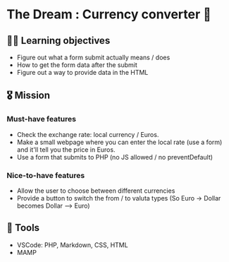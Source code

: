 # The Dream : Currency converter 💸

## 👩‍💻 Learning objectives 
* Figure out what a form submit actually means / does
* How to get the form data after the submit
* Figure out a way to provide data in the HTML

## 🎖 Mission 

### Must-have features
* Check the exchange rate: local currency / Euros.
* Make a small webpage where you can enter the local rate (use a form) and it'll tell you the price in Euros.
* Use a form that submits to PHP (no JS allowed / no preventDefault)

### Nice-to-have features
* Allow the user to choose between different currencies
* Provide a button to switch the from / to valuta types (So Euro -> Dollar becomes Dollar --> Euro)

## 🎤 Tools
* VSCode: PHP, Markdown, CSS, HTML
* MAMP
